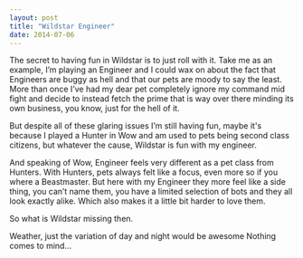 ```yaml
---
layout: post
title: "Wildstar Engineer"
date: 2014-07-06
---
```


The secret to having fun in Wildstar is to just roll with it. Take me as an example, I’m playing an Engineer and I could wax on about the fact that Engineers are buggy as hell and that our pets are moody to say the least. More than once I’ve had my dear pet completely ignore my command mid fight and decide to instead fetch the prime that is way over there minding its own business, you know, just for the hell of it.

But despite all of these glaring issues I’m still having fun, maybe it's because I played a Hunter in Wow and am used to pets being second class citizens, but whatever the cause, Wildstar is fun with my engineer.

And speaking of Wow, Engineer feels very different as a pet class from Hunters. With Hunters, pets always felt like a focus, even more so if you where a Beastmaster. But here with my Engineer they more feel like a side thing, you can’t name them, you have a limited selection of bots and they all look exactly alike. Which also makes it a little bit harder to love them.

So what is Wildstar missing then.

Weather, just the variation of day and night would be awesome
Nothing comes to mind…
